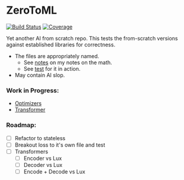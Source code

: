 # ZeroToML

[![Build Status](https://github.com/D3MZ/ZeroToML.jl/actions/workflows/CI.yml/badge.svg?branch=main)](https://github.com/D3MZ/ZeroToML.jl/actions/workflows/CI.yml?query=branch%3Amain)
[![Coverage](https://codecov.io/gh/D3MZ/ZeroToML.jl/branch/main/graph/badge.svg)](https://codecov.io/gh/D3MZ/ZeroToML.jl)

Yet another AI from scratch repo. This tests the from-scratch versions against established libraries for correctness.

- The files are appropriately named.
    - See [notes](/notes) on my notes on the math.
    - See [test](/test) for it in action. 
- May contain AI slop.

### Work in Progress:
- [Optimizers](notes/optimizers.md)
- [Transformer](notes/transformers.md)

### Roadmap:
- [ ] Refactor to stateless
- [ ] Breakout loss to it's own file and test
- [ ] Transformers
  - [ ] Encoder vs Lux
  - [ ] Decoder vs Lux
  - [ ] Encode + Decode vs Lux